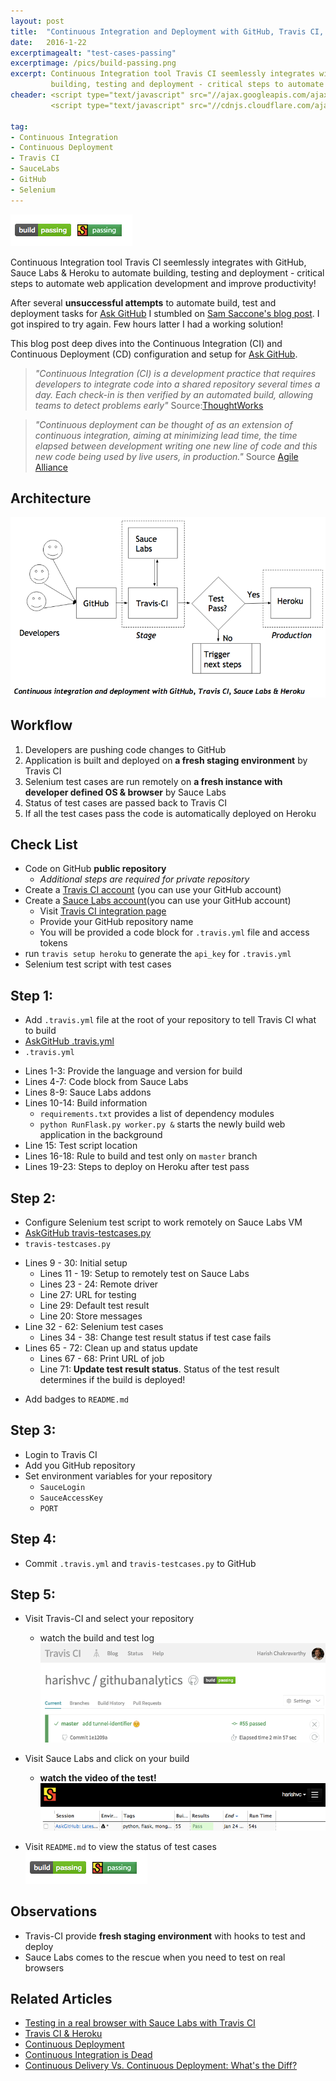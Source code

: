 ```yaml
---
layout: post
title:  "Continuous Integration and Deployment with GitHub, Travis CI, Sauce Labs & Heroku"
date:   2016-1-22
excerptimagealt: "test-cases-passing"
excerptimage: /pics/build-passing.png
excerpt: Continuous Integration tool Travis CI seemlessly integrates with GitHub, Sauce Labs &amp; Heroku to automate
         building, testing and deployment - critical steps to automate web application development and improve productivity!
cheader: <script type="text/javascript" src="//ajax.googleapis.com/ajax/libs/jquery/1.9.1/jquery.min.js"></script>
         <script type="text/javascript" src="//cdnjs.cloudflare.com/ajax/libs/gist-embed/2.0/gist-embed.min.js"></script> 

tag:
- Continuous Integration
- Continuous Deployment
- Travis CI
- SauceLabs
- GitHub
- Selenium
---
```


![build passing](/pics/build-passing.png)

Continuous Integration tool Travis CI seemlessly integrates with GitHub, Sauce Labs &amp; Heroku to automate
building, testing and deployment - critical steps to automate web application development and improve productivity!

After several **unsuccessful attempts** to automate build, test and deployment tasks for [Ask GitHub](http://askgithub.com) I stumbled on [Sam Saccone's blog 
post](http://samsaccone.com/posts/testing-with-travis-and-sauce-labs.html). I got inspired to try again. Few hours latter I had a working solution! 

This blog post deep dives into the Continuous Integration (CI) and Continuous Deployment (CD) configuration and setup for [Ask GitHub](http://askgithub.com).

> *"Continuous Integration (CI) is a development practice that requires developers to integrate code into a shared repository several times a day. Each check-in is then verified by an automated build, allowing teams to detect problems early"* Source:[ThoughtWorks](https://www.thoughtworks.com/continuous-integration)

> *"Continuous deployment can be thought of as an extension of continuous integration, aiming at minimizing lead time, the time elapsed between development writing one new line of code and this new code being used by live users, in production."* Source [Agile Alliance](http://guide.agilealliance.org/guide/cd.html)


## Architecture
![Architecture with GitHub, Travis CI, Sauce Labs and Heroku](/pics/CI-flowchart.png)

## Workflow
1. Developers are pushing code changes to GitHub  
2. Application is built and deployed on **a fresh staging environment** by Travis CI  
3. Selenium test cases are run remotely on **a fresh instance with developer defined OS & browser** by Sauce Labs  
4. Status of test cases are passed back to Travis CI  
5. If all the test cases pass the code is automatically deployed on Heroku  


## Check List
* Code on GitHub **public repository**
  - *Additional steps are required for private repository*
* Create a [Travis CI account](https://travis-ci.org/) (you can use your GitHub account)  
* Create a [Sauce Labs account](https://saucelabs.com/login)(you can use your GitHub account)  
  - Visit [Travis CI integration page](https://docs.saucelabs.com/ci-integrations/travis-ci/)  
  - Provide your GitHub repository name  
  - You will be provided a code block for  ```.travis.yml``` file and access tokens
* run `travis setup heroku` to generate the `api_key` for ```.travis.yml```
* Selenium test script with test cases  

## Step 1:
* Add ```.travis.yml``` file at the root of your repository to tell Travis CI what to build
* [AskGitHub .travis.yml](https://github.com/harishvc/githubanalytics/blob/master/.travis.yml)
* ```.travis.yml```  
<script src="https://gist.github.com/harishvc/0d0e624a868657dfe22a.js"></script>  
  - Lines 1-3: Provide the language and version for build
  - Lines 4-7: Code block from Sauce Labs
  - Lines 8-9: Sauce Labs addons
  - Lines 10-14: Build information    
     - ```requirements.txt``` provides a list of dependency modules  
     - ```python RunFlask.py worker.py &``` starts the newly build web application in the background  
  - Line 15: Test script location
  - Lines 16-18: Rule to build and test only on `master` branch
  - Lines 19-23: Steps to deploy on Heroku after test pass

## Step 2:
* Configure Selenium test script to work remotely on Sauce Labs VM
* [AskGitHub travis-testcases.py](https://github.com/harishvc/githubanalytics/blob/master/test/travis-testcases.py)
* `travis-testcases.py`
<script src="https://gist.github.com/harishvc/4dc256b0c5c2719b70dd.js"></script>
  - Lines 9 - 30: Initial setup
      - Lines 11 - 19: Setup to remotely test on Sauce Labs
      - Lines 23 - 24: Remote driver
      - Line 27: URL for testing
      - Line 29: Default test result
      - Line 20: Store messages
  - Line 32 - 62: Selenium test cases
      - Lines 34 - 38: Change test result status if test case fails
  - Lines 65 - 72: Clean up and status update
      - Lines 67 - 68: Print URL of job
      - Line 71: **Update test result status**. Status of the test result determines if the build is deployed! 
* Add badges to ```README.md```

## Step 3:
* Login to Travis CI 
* Add you GitHub repository
* Set environment variables for your repository
  - `SauceLogin`
  - `SauceAccessKey`
  - `PORT`

## Step 4:
* Commit ```.travis.yml``` and ```travis-testcases.py``` to GitHub
  

## Step 5:
* Visit Travis-CI and select your repository
  - watch the build and test log
![Travis-CI dashboard](/pics/travis-dashboard.png)

* Visit Sauce Labs and click on your build
   - **watch the video of the test!** 
![Saucelabs dashboard](/pics/saucelabs-dashboard.png)

* Visit ```README.md``` to view the status of test cases  
![build passing](/pics/build-passing.png)

## Observations
* Travis-CI provide **fresh staging environment** with hooks to test and deploy
* Sauce Labs comes to the rescue when you need to test on real browsers


## Related Articles
* [Testing in a real browser with Sauce Labs with Travis CI](http://samsaccone.com/posts/testing-with-travis-and-sauce-labs.html)
* [Travis CI & Heroku](https://blog.travis-ci.com/2013-07-09-introducing-continuous-deployment-to-heroku/)
* [Continuous Deployment](http://guide.agilealliance.org/guide/cd.html)
* [Continuous Integration is Dead](http://www.yegor256.com/2014/10/08/continuous-integration-is-dead.html)
* [Continuous Delivery Vs. Continuous Deployment: What's the Diff?](https://puppetlabs.com/blog/continuous-delivery-vs-continuous-deployment-whats-diff)
